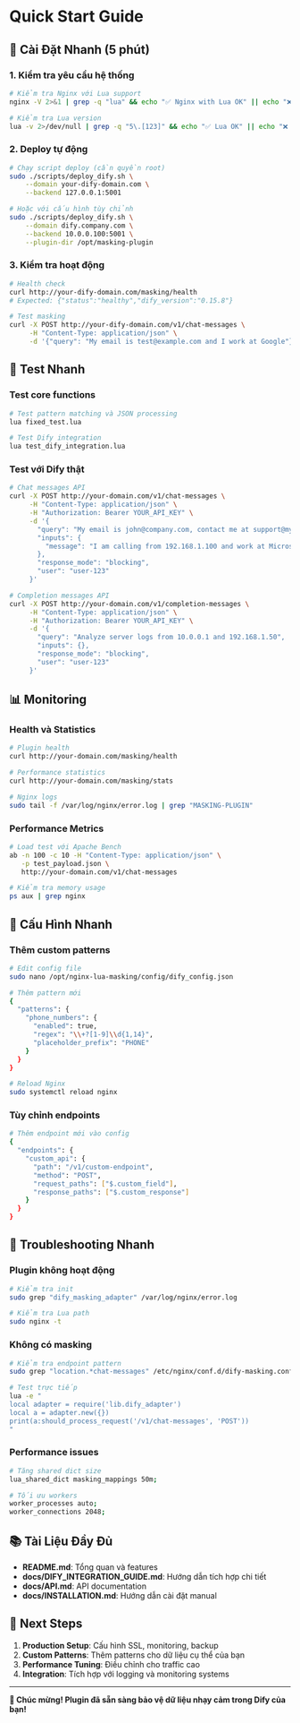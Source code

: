 # Quick Start Guide

## 🚀 Cài Đặt Nhanh (5 phút)

### 1. Kiểm tra yêu cầu hệ thống
```bash
# Kiểm tra Nginx với Lua support
nginx -V 2>&1 | grep -q "lua" && echo "✅ Nginx with Lua OK" || echo "❌ Need OpenResty"

# Kiểm tra Lua version
lua -v 2>/dev/null | grep -q "5\.[123]" && echo "✅ Lua OK" || echo "❌ Need Lua 5.1+"
```

### 2. Deploy tự động
```bash
# Chạy script deploy (cần quyền root)
sudo ./scripts/deploy_dify.sh \
    --domain your-dify-domain.com \
    --backend 127.0.0.1:5001

# Hoặc với cấu hình tùy chỉnh
sudo ./scripts/deploy_dify.sh \
    --domain dify.company.com \
    --backend 10.0.0.100:5001 \
    --plugin-dir /opt/masking-plugin
```

### 3. Kiểm tra hoạt động
```bash
# Health check
curl http://your-dify-domain.com/masking/health
# Expected: {"status":"healthy","dify_version":"0.15.8"}

# Test masking
curl -X POST http://your-dify-domain.com/v1/chat-messages \
     -H "Content-Type: application/json" \
     -d '{"query": "My email is test@example.com and I work at Google"}'
```

## 🧪 Test Nhanh

### Test core functions
```bash
# Test pattern matching và JSON processing
lua fixed_test.lua

# Test Dify integration
lua test_dify_integration.lua
```

### Test với Dify thật
```bash
# Chat messages API
curl -X POST http://your-domain.com/v1/chat-messages \
     -H "Content-Type: application/json" \
     -H "Authorization: Bearer YOUR_API_KEY" \
     -d '{
       "query": "My email is john@company.com, contact me at support@mycompany.com",
       "inputs": {
         "message": "I am calling from 192.168.1.100 and work at Microsoft"
       },
       "response_mode": "blocking",
       "user": "user-123"
     }'

# Completion messages API  
curl -X POST http://your-domain.com/v1/completion-messages \
     -H "Content-Type: application/json" \
     -H "Authorization: Bearer YOUR_API_KEY" \
     -d '{
       "query": "Analyze server logs from 10.0.0.1 and 192.168.1.50",
       "inputs": {},
       "response_mode": "blocking",
       "user": "user-123"
     }'
```

## 📊 Monitoring

### Health và Statistics
```bash
# Plugin health
curl http://your-domain.com/masking/health

# Performance statistics
curl http://your-domain.com/masking/stats

# Nginx logs
sudo tail -f /var/log/nginx/error.log | grep "MASKING-PLUGIN"
```

### Performance Metrics
```bash
# Load test với Apache Bench
ab -n 100 -c 10 -H "Content-Type: application/json" \
   -p test_payload.json \
   http://your-domain.com/v1/chat-messages

# Kiểm tra memory usage
ps aux | grep nginx
```

## 🔧 Cấu Hình Nhanh

### Thêm custom patterns
```bash
# Edit config file
sudo nano /opt/nginx-lua-masking/config/dify_config.json

# Thêm pattern mới
{
  "patterns": {
    "phone_numbers": {
      "enabled": true,
      "regex": "\\+?[1-9]\\d{1,14}",
      "placeholder_prefix": "PHONE"
    }
  }
}

# Reload Nginx
sudo systemctl reload nginx
```

### Tùy chỉnh endpoints
```bash
# Thêm endpoint mới vào config
{
  "endpoints": {
    "custom_api": {
      "path": "/v1/custom-endpoint",
      "method": "POST",
      "request_paths": ["$.custom_field"],
      "response_paths": ["$.custom_response"]
    }
  }
}
```

## 🚨 Troubleshooting Nhanh

### Plugin không hoạt động
```bash
# Kiểm tra init
sudo grep "dify_masking_adapter" /var/log/nginx/error.log

# Kiểm tra Lua path
sudo nginx -t
```

### Không có masking
```bash
# Kiểm tra endpoint pattern
sudo grep "location.*chat-messages" /etc/nginx/conf.d/dify-masking.conf

# Test trực tiếp
lua -e "
local adapter = require('lib.dify_adapter')
local a = adapter.new({})
print(a:should_process_request('/v1/chat-messages', 'POST'))
"
```

### Performance issues
```bash
# Tăng shared dict size
lua_shared_dict masking_mappings 50m;

# Tối ưu workers
worker_processes auto;
worker_connections 2048;
```

## 📚 Tài Liệu Đầy Đủ

- **README.md**: Tổng quan và features
- **docs/DIFY_INTEGRATION_GUIDE.md**: Hướng dẫn tích hợp chi tiết
- **docs/API.md**: API documentation
- **docs/INSTALLATION.md**: Hướng dẫn cài đặt manual

## 🎯 Next Steps

1. **Production Setup**: Cấu hình SSL, monitoring, backup
2. **Custom Patterns**: Thêm patterns cho dữ liệu cụ thể của bạn
3. **Performance Tuning**: Điều chỉnh cho traffic cao
4. **Integration**: Tích hợp với logging và monitoring systems

---

**🎉 Chúc mừng! Plugin đã sẵn sàng bảo vệ dữ liệu nhạy cảm trong Dify của bạn!**

